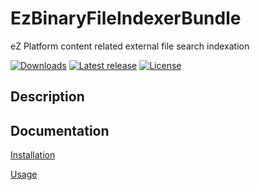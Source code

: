 # EzBinaryFileIndexerBundle

eZ Platform content related external file search indexation

[![Downloads](https://img.shields.io/packagist/dt/edgar/ez-binaryfileindexer-bundle.svg?style=flat-square)](https://packagist.org/packages/edgar/ez-binaryfileindexer-bundle)
[![Latest release](https://img.shields.io/github/release/noodle69/EdgarEzBinaryFileIndexerBundle.svg?style=flat-square)](https://github.com/noodle69/EdgarEzBinaryFileIndexerBundle/releases)
[![License](https://img.shields.io/packagist/l/edgar/ez-binaryfileindexer-bundle.svg?style=flat-square)](LICENSE)

## Description

## Documentation

[Installation](docs/INSTALL.md)

[Usage](docs/USAGE.md)
